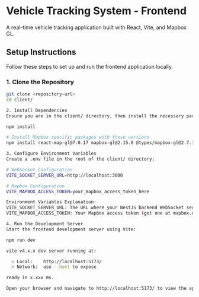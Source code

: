# Vehicle Tracking System - Frontend

A real-time vehicle tracking application built with React, Vite, and Mapbox GL.

## Setup Instructions

Follow these steps to set up and run the frontend application locally.

### 1. Clone the Repository
```bash
git clone <repository-url>
cd client/

2. Install Dependencies
Ensure you are in the client/ directory, then install the necessary packages:

npm install

# Install Mapbox specific packages with these versions
npm install react-map-gl@7.0.17 mapbox-gl@2.15.0 @types/mapbox-gl@2.7.10

3. Configure Environment Variables
Create a .env file in the root of the client/ directory:

# WebSocket Configuration
VITE_SOCKET_SERVER_URL=http://localhost:3000

# Mapbox Configuration
VITE_MAPBOX_ACCESS_TOKEN=your_mapbox_access_token_here

Environment Variables Explanation:
VITE_SOCKET_SERVER_URL: The URL where your NestJS backend WebSocket server is running
VITE_MAPBOX_ACCESS_TOKEN: Your Mapbox access token (get one at mapbox.com)

4. Run the Development Server
Start the frontend development server using Vite:

npm run dev

vite v4.x.x dev server running at:

  > Local:    http://localhost:5173/
  > Network:  use --host to expose

ready in x.xxx ms.

Open your browser and navigate to http://localhost:5173/ to view the application.